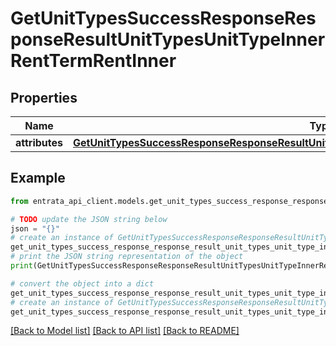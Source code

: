# GetUnitTypesSuccessResponseResponseResultUnitTypesUnitTypeInnerRentTermRentInner


## Properties

Name | Type | Description | Notes
------------ | ------------- | ------------- | -------------
**attributes** | [**GetUnitTypesSuccessResponseResponseResultUnitTypesUnitTypeInnerRentTermRentInnerAttributes**](GetUnitTypesSuccessResponseResponseResultUnitTypesUnitTypeInnerRentTermRentInnerAttributes.md) |  | 

## Example

```python
from entrata_api_client.models.get_unit_types_success_response_response_result_unit_types_unit_type_inner_rent_term_rent_inner import GetUnitTypesSuccessResponseResponseResultUnitTypesUnitTypeInnerRentTermRentInner

# TODO update the JSON string below
json = "{}"
# create an instance of GetUnitTypesSuccessResponseResponseResultUnitTypesUnitTypeInnerRentTermRentInner from a JSON string
get_unit_types_success_response_response_result_unit_types_unit_type_inner_rent_term_rent_inner_instance = GetUnitTypesSuccessResponseResponseResultUnitTypesUnitTypeInnerRentTermRentInner.from_json(json)
# print the JSON string representation of the object
print(GetUnitTypesSuccessResponseResponseResultUnitTypesUnitTypeInnerRentTermRentInner.to_json())

# convert the object into a dict
get_unit_types_success_response_response_result_unit_types_unit_type_inner_rent_term_rent_inner_dict = get_unit_types_success_response_response_result_unit_types_unit_type_inner_rent_term_rent_inner_instance.to_dict()
# create an instance of GetUnitTypesSuccessResponseResponseResultUnitTypesUnitTypeInnerRentTermRentInner from a dict
get_unit_types_success_response_response_result_unit_types_unit_type_inner_rent_term_rent_inner_from_dict = GetUnitTypesSuccessResponseResponseResultUnitTypesUnitTypeInnerRentTermRentInner.from_dict(get_unit_types_success_response_response_result_unit_types_unit_type_inner_rent_term_rent_inner_dict)
```
[[Back to Model list]](../README.md#documentation-for-models) [[Back to API list]](../README.md#documentation-for-api-endpoints) [[Back to README]](../README.md)


